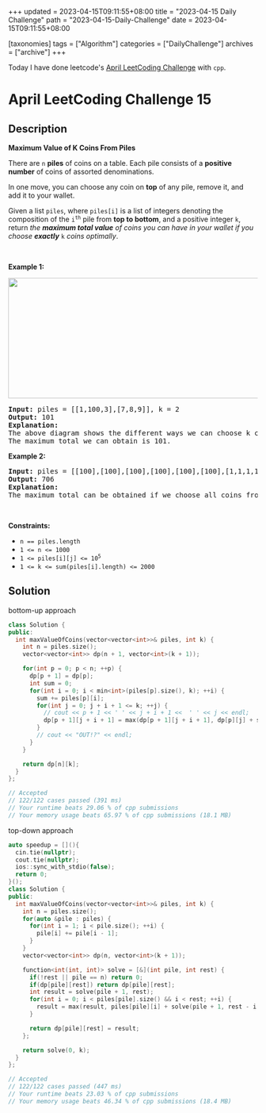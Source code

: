 +++
updated = 2023-04-15T09:11:55+08:00
title = "2023-04-15 Daily Challenge"
path = "2023-04-15-Daily-Challenge"
date = 2023-04-15T09:11:55+08:00

[taxonomies]
tags = ["Algorithm"]
categories = ["DailyChallenge"]
archives = ["archive"]
+++

Today I have done leetcode's [April LeetCoding Challenge](https://leetcode.com/problems/maximum-value-of-k-coins-from-piles/) with `cpp`.

<!-- more -->

# April LeetCoding Challenge 15

## Description

**Maximum Value of K Coins From Piles**

<p>There are <code>n</code> <strong>piles</strong> of coins on a table. Each pile consists of a <strong>positive number</strong> of coins of assorted denominations.</p>

<p>In one move, you can choose any coin on <strong>top</strong> of any pile, remove it, and add it to your wallet.</p>

<p>Given a list <code>piles</code>, where <code>piles[i]</code> is a list of integers denoting the composition of the <code>i<sup>th</sup></code> pile from <strong>top to bottom</strong>, and a positive integer <code>k</code>, return <em>the <strong>maximum total value</strong> of coins you can have in your wallet if you choose <strong>exactly</strong></em> <code>k</code> <em>coins optimally</em>.</p>

<p>&nbsp;</p>
<p><strong class="example">Example 1:</strong></p>
<img alt="" src="https://assets.leetcode.com/uploads/2019/11/09/e1.png" style="width: 600px; height: 243px;" />
<pre>
<strong>Input:</strong> piles = [[1,100,3],[7,8,9]], k = 2
<strong>Output:</strong> 101
<strong>Explanation:</strong>
The above diagram shows the different ways we can choose k coins.
The maximum total we can obtain is 101.
</pre>

<p><strong class="example">Example 2:</strong></p>

<pre>
<strong>Input:</strong> piles = [[100],[100],[100],[100],[100],[100],[1,1,1,1,1,1,700]], k = 7
<strong>Output:</strong> 706
<strong>Explanation:
</strong>The maximum total can be obtained if we choose all coins from the last pile.
</pre>

<p>&nbsp;</p>
<p><strong>Constraints:</strong></p>

<ul>
	<li><code>n == piles.length</code></li>
	<li><code>1 &lt;= n &lt;= 1000</code></li>
	<li><code>1 &lt;= piles[i][j] &lt;= 10<sup>5</sup></code></li>
	<li><code>1 &lt;= k &lt;= sum(piles[i].length) &lt;= 2000</code></li>
</ul>


## Solution

bottom-up approach

``` cpp
class Solution {
public:
  int maxValueOfCoins(vector<vector<int>>& piles, int k) {
    int n = piles.size();
    vector<vector<int>> dp(n + 1, vector<int>(k + 1));

    for(int p = 0; p < n; ++p) {
      dp[p + 1] = dp[p];
      int sum = 0;
      for(int i = 0; i < min<int>(piles[p].size(), k); ++i) {
        sum += piles[p][i];
        for(int j = 0; j + i + 1 <= k; ++j) {
          // cout << p + 1 << ' ' << j + i + 1 <<  ' ' << j << endl;
          dp[p + 1][j + i + 1] = max(dp[p + 1][j + i + 1], dp[p][j] + sum);
        }
        // cout << "OUT!?" << endl;
      }
    }

    return dp[n][k];
  }
};

// Accepted
// 122/122 cases passed (391 ms)
// Your runtime beats 29.06 % of cpp submissions
// Your memory usage beats 65.97 % of cpp submissions (18.1 MB)
```

top-down approach

``` cpp
auto speedup = [](){
  cin.tie(nullptr);
  cout.tie(nullptr);
  ios::sync_with_stdio(false);
  return 0;
}();
class Solution {
public:
  int maxValueOfCoins(vector<vector<int>>& piles, int k) {
    int n = piles.size();
    for(auto &pile : piles) {
      for(int i = 1; i < pile.size(); ++i) {
        pile[i] += pile[i - 1];
      }
    }
    vector<vector<int>> dp(n, vector<int>(k + 1));

    function<int(int, int)> solve = [&](int pile, int rest) {
      if(!rest || pile == n) return 0;
      if(dp[pile][rest]) return dp[pile][rest];
      int result = solve(pile + 1, rest);
      for(int i = 0; i < piles[pile].size() && i < rest; ++i) {
        result = max(result, piles[pile][i] + solve(pile + 1, rest - i - 1));
      }

      return dp[pile][rest] = result;
    };

    return solve(0, k);
  }
};

// Accepted
// 122/122 cases passed (447 ms)
// Your runtime beats 23.03 % of cpp submissions
// Your memory usage beats 46.34 % of cpp submissions (18.4 MB)
```
